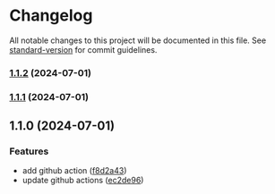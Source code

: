 # Changelog

All notable changes to this project will be documented in this file. See [standard-version](https://github.com/conventional-changelog/standard-version) for commit guidelines.

### [1.1.2](https://github.com/sssajjad007/jalali-plugin-dayjs/compare/v1.1.1...v1.1.2) (2024-07-01)

### [1.1.1](https://github.com/sssajjad007/jalali-plugin-dayjs/compare/v1.1.0...v1.1.1) (2024-07-01)

## 1.1.0 (2024-07-01)


### Features

* add github action ([f8d2a43](https://github.com/sssajjad007/jalali-plugin-dayjs/commit/f8d2a43))
* update github actions ([ec2de96](https://github.com/sssajjad007/jalali-plugin-dayjs/commit/ec2de96))
